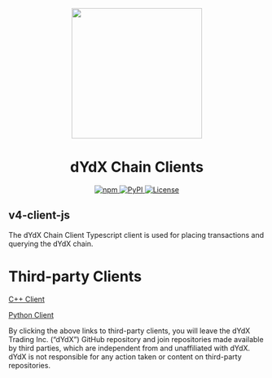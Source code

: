 <p align="center"><img src="https://dydx.exchange/icon.svg?" width="256" /></p>

<h1 align="center">dYdX Chain Clients</h1>

<div align="center">
  <a href='https://www.npmjs.com/package/@dydxprotocol/v4-client-js'>
    <img src='https://img.shields.io/npm/v/@dydxprotocol/v4-client-js.svg' alt='npm'/>
  </a>
    <a href='https://pypi.org/project/v4-client-py'>
    <img src='https://img.shields.io/pypi/v/v4-client-py.svg' alt='PyPI'/>
  </a>
  <a href='https://github.com/dydxprotocol/v4-clients/blob/main/LICENSE'>
    <img src='https://img.shields.io/badge/License-AGPL_v3-blue.svg' alt='License' />
  </a>
</div>

## v4-client-js
The dYdX Chain Client Typescript client is used for placing transactions and querying the dYdX chain.

# Third-party Clients

[C++ Client](https://github.com/asnefedovv/dydx-v4-client-cpp)

[Python Client](https://github.com/kaloureyes3/v4-clients/tree/main/v4-client-py)

By clicking the above links to third-party clients, you will leave the dYdX Trading Inc. (“dYdX”) GitHub repository and join repositories made available by third parties, which are independent from and unaffiliated with dYdX. dYdX is not responsible for any action taken or content on third-party repositories.
